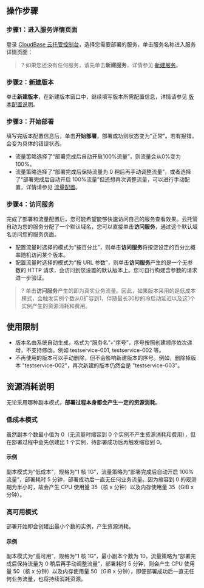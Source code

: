 ## 操作步骤

### 步骤1：进入服务详情页面
登录 [CloudBase 云托管控制台](https://console.cloud.tencent.com/tcb/env/overview)，选择您需要部署的服务，单击服务名称进入服务详情页面：
>? 如果您还没有任何服务，请先单击**新建服务**，详情参见 [新建服务](https://cloud.tencent.com/document/product/1243/46126)。

### 步骤2：新建版本
单击**新建版本**，在新建版本窗口中，继续填写版本所需配置信息，详情请参见 [版本配置说明](https://cloud.tencent.com/document/product/1243/49177)。

### 步骤3：开始部署
填写完版本配置信息后，单击**开始部署**，部署成功则状态变为“正常”。若有报错，会变为具体的错误状态。 
- 流量策略选择了“部署完成后自动开启100%流量”，则流量会从0%变为100%。
- 流量策略选择了“部署完成后保持流量为 0 稍后再手动调整流量”，或者选择了“部署完成后自动开启 100%流量”但还想再次调整流量，可以进行手动配置，详情请参见 [流量配置](https://cloud.tencent.com/document/product/1243/49178)。


### 步骤4：访问服务
完成了部署和流量配置后，您可能希望能够快速访问自己的服务查看效果。云托管自动为您的服务分配了一个默认域名，您可以直接单击**访问服务**，通过这个默认域名访问您的服务页面。
- 配置流量时选择的模式为“按百分比”，则单击**访问服务**将按您设定的百分比概率随机访问某个版本。
- 配置流量时选择的模式为“按 URL 参数”，则单击**访问服务**产生的是一个无参数的 HTTP 请求，会访问到您设置的默认版本上。您可自行构建含参数的请求进一步验证。
>? 单击**访问服务**产生的即为真实业务流量。因此，如果版本采用的是低成本模式，会触发实例个数从0扩容到1，伴随最长30秒的冷启动延迟以及这1个实例产生的资源消耗和费用。

## 使用限制
- 版本名由系统自动生成，格式为“服务名”+“序号”，序号按照创建顺序依次递增，不支持修改。例如 testservice-001, testservice-002 等。
- 不再使用的版本可以手动删除，但不会影响新建版本的序号。例如，删除掉版本 "testservice-002"，再次新建的版本仍然会是 "testservice-003"。

## 资源消耗说明
无论采用哪种副本模式，**部署过程本身都会产生一定的资源消耗**。

### 低成本模式
虽然副本个数最小值为 0（无流量时缩容到 0 个实例不产生资源消耗和费用），但在部署过程中会先创建出 1 个实例，待部署成功后再触发缩容到 0。
#### 示例
副本模式为“低成本”，规格为“1 核 1G”，流量策略为“部署完成后自动开启 100%流量”，部署耗时 5 分钟，部署成功后一直无任何业务流量。因为缩容到 0 的观测期为半小时，故会产生 CPU 使用量 35（核 x 分钟）以及内存使用量 35（GiB x 分钟）。

### 高可用模式
部署开始即会创建出最小个数的实例，产生资源消耗。
#### 示例
副本模式为“高可用”，规格为“1 核 1G”，最小副本个数为 10，流量策略为“部署完成后保持流量为 0 稍后再手动调整流量”，部署耗时 5 分钟，则会产生 CPU 使用量 50（核 x 分钟）以及内存使用量 50（GiB x 分钟），即便部署成功后一直无任何业务流量，也将持续消耗资源。


